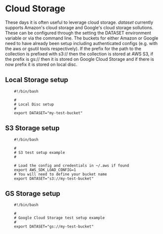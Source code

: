 
# Cloud Storage

These days it is often useful to leverage cloud storage. _dataset_ currently supports Amazon's 
cloud storage and Google's cloud storage sollutions. These can be configured through the
setting the DATASET environment variable or via the command line. The buckets for either Amazon
or Google need to have already been setup including authenticated configs (e.g. with the aws or gsutil
tools respectively).  If the prefix for the path to the collection is prefixed with s3:// then the
collection is stored at AWS S3, if the prefix is gs:// then it is stored on Google Cloud Storage and
if there is now prefix it is stored on local disc.

## Local Storage setup

```shell
    #!/bin/bash
    
    #
    # Local Disc setup
    #
    export DATASET="my-test-bucket"
```

## S3 Storage setup

```shell
    #!/bin/bash
    
    #
    # S3 test setup example
    #
    
    # Load the config and credentials in ~/.aws if found
    export AWS_SDK_LOAD_CONFIG=1
    # You will need to define your bucket name
    export DATASET="s3://my-test-bucket"
```

## GS Storage setup

```shell
    #!/bin/bash
    
    #
    # Google Cloud Storage test setup example
    #
    export DATASET="gs://my-test-bucket"
```
